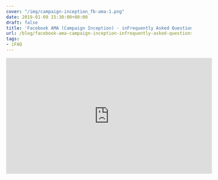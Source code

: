 ```yaml
---
cover: "/img/campaign-inception_fb-ama-1.png"
date: 2019-01-09 15:30:00+00:00
draft: false
title: 'Facebook AMA (Campaign Inception) - inFrequently Asked Questions #1'
url: /blog/facebook-ama-campaign-inception-infrequently-asked-questions-1
tags:
- iFAQ
---
```



<center><iframe src="https://www.facebook.com/plugins/video.php?href=https%3A%2F%2Fwww.facebook.com%2Fbretwardjames%2Fvideos%2F2352609261633959%2F&amp;show_text=0&amp;width=560" width="560" height="315" style="border:none;overflow:hidden" scrolling="no" frameborder="0" allowtransparency="true" allowfullscreen="true"></iframe></center>
